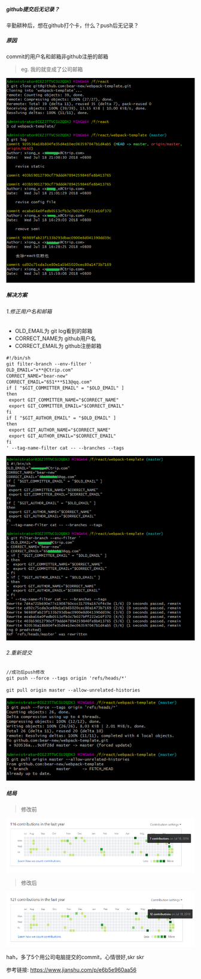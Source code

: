 ##### github提交后无记录？
辛勤耕种后，想在github打个卡，什么？push后无记录？

##### 原因
commit的用户名和邮箱非github注册的邮箱

> eg. 我的就变成了公司邮箱

![git log](https://github.com/bear-new/picture/blob/master/mardown/2018-07-28%20revert-gihub-commit/git_clone.PNG?raw=true)

##### 解决方案
###### 1.修正用户名和邮箱
* OLD_EMAIL为 git log看到的邮箱
* CORRECT_NAME为 github用户名
* CORRECT_EMAIL为 github注册邮箱
```
#!/bin/sh
git filter-branch --env-filter '
OLD_EMAIL="x**@Ctrip.com"
CORRECT_NAME="bear-new"
CORRECT_EMAIL="651***513@qq.com"
if [ "$GIT_COMMITTER_EMAIL" = "$OLD_EMAIL" ]
then
 export GIT_COMMITTER_NAME="$CORRECT_NAME"
 export GIT_COMMITTER_EMAIL="$CORRECT_EMAIL"
fi
if [ "$GIT_AUTHOR_EMAIL" = "$OLD_EMAIL" ]
then
 export GIT_AUTHOR_NAME="$CORRECT_NAME"
 export GIT_AUTHOR_EMAIL="$CORRECT_EMAIL"
fi
' --tag-name-filter cat -- --branches --tags

```
![base](https://github.com/bear-new/picture/blob/master/mardown/2018-07-28%20revert-gihub-commit/edit_name_email.PNG?raw=true)
###### 2.重新提交
```
//成功后push修改
git push --force --tags origin 'refs/heads/*'

git pull origin master --allow-unrelated-histories
```
![push](https://github.com/bear-new/picture/blob/master/mardown/2018-07-28%20revert-gihub-commit/git_push.PNG?raw=true)

##### 结局
> 修改前

![pre](https://github.com/bear-new/picture/blob/master/mardown/2018-07-28%20revert-gihub-commit/fix_pre.png?raw=true)

> 修改后

![after](https://github.com/bear-new/picture/blob/master/mardown/2018-07-28%20revert-gihub-commit/fix_after.png?raw=true)

hah，多了5个用公司电脑提交的commit，心情很好,skr skr

参考链接: https://www.jianshu.com/p/e6b5e960aa56